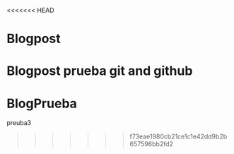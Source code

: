 <<<<<<< HEAD
# Blogpost
Blogpost prueba git and github
=======
# BlogPrueba
preuba3
>>>>>>> f73eae1980cb21ce1c1e42dd9b2b657596bb2fd2
